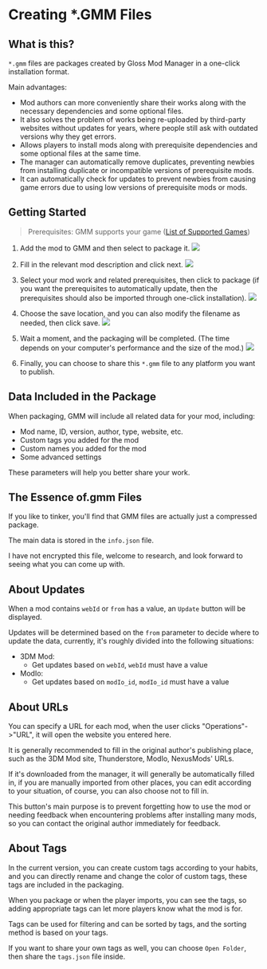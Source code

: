 # Creating *.GMM Files

## What is this?
`*.gmm` files are packages created by Gloss Mod Manager in a one-click installation format.

Main advantages:
- Mod authors can more conveniently share their works along with the necessary dependencies and some optional files.
- It also solves the problem of works being re-uploaded by third-party websites without updates for years, where people still ask with outdated versions why they get errors.
- Allows players to install mods along with prerequisite dependencies and some optional files at the same time.
- The manager can automatically remove duplicates, preventing newbies from installing duplicate or incompatible versions of prerequisite mods.
- It can automatically check for updates to prevent newbies from causing game errors due to using low versions of prerequisite mods or mods.

## Getting Started

> Prerequisites:
> GMM supports your game ([List of Supported Games](https://github.com/GlossMod/Gloss-Mod-Manager-info/blob/main/README_zh_CN.md#%E6%94%AF%E6%8C%81%E7%9A%84%E6%B8%B8%E6%88%8F))

1. Add the mod to GMM and then select to package it.
   ![](https://mod.3dmgame.com/static/upload/mod/202311/MOD655db65ba3e44.png@webp)
2. Fill in the relevant mod description and click next.
   ![](https://mod.3dmgame.com/static/upload/mod/202311/MOD655db6d459be7.png@webp)
3. Select your mod work and related prerequisites, then click to package (if you want the prerequisites to automatically update, then the prerequisites should also be imported through one-click installation).
   ![](https://mod.3dmgame.com/static/upload/mod/202311/MOD655db71d49281.png@webp)
4. Choose the save location, and you can also modify the filename as needed, then click save.
   ![](https://mod.3dmgame.com/static/upload/mod/202311/MOD655db7add2d5b.png@webp)
5. Wait a moment, and the packaging will be completed. (The time depends on your computer's performance and the size of the mod.)
   ![](https://mod.3dmgame.com/static/upload/mod/202311/MOD655db82588589.png@webp)

6. Finally, you can choose to share this `*.gmm` file to any platform you want to publish.

## Data Included in the Package

When packaging, GMM will include all related data for your mod, including:
- Mod name, ID, version, author, type, website, etc.
- Custom tags you added for the mod
- Custom names you added for the mod
- Some advanced settings

These parameters will help you better share your work.

## The Essence of.gmm Files

If you like to tinker, you'll find that GMM files are actually just a compressed package.

The main data is stored in the `info.json` file.

I have not encrypted this file, welcome to research, and look forward to seeing what you can come up with.

## About Updates

When a mod contains `webId` or `from` has a value, an `Update` button will be displayed.

Updates will be determined based on the `from` parameter to decide where to update the data, currently, it's roughly divided into the following situations:

- 3DM Mod:
  - Get updates based on `webId`, `webId` must have a value
- ModIo:
  - Get updates based on `modIo_id`, `modIo_id` must have a value

## About URLs

You can specify a URL for each mod, when the user clicks "Operations"->"URL", it will open the website you entered here.

It is generally recommended to fill in the original author's publishing place, such as the 3DM Mod site, Thunderstore, ModIo, NexusMods' URLs.

If it's downloaded from the manager, it will generally be automatically filled in, if you are manually imported from other places, you can edit according to your situation, of course, you can also choose not to fill in.

This button's main purpose is to prevent forgetting how to use the mod or needing feedback when encountering problems after installing many mods, so you can contact the original author immediately for feedback.

## About Tags

In the current version, you can create custom tags according to your habits, and you can directly rename and change the color of custom tags, these tags are included in the packaging.

When you package or when the player imports, you can see the tags, so adding appropriate tags can let more players know what the mod is for.

Tags can be used for filtering and can be sorted by tags, and the sorting method is based on your tags.

If you want to share your own tags as well, you can choose `Open Folder`, then share the `tags.json` file inside.
[](https://mod.3dmgame.com/static/upload/mod/202404/MOD6618a127144ff.png@webp)